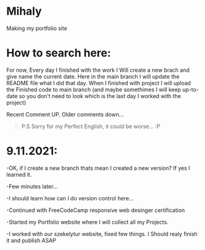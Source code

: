 # Mihaly
Making my portfolio site
# How to search here:
For now, Every day I finished with the work I Will create a new brach and give name the current date.
Here in the main branch I will update the README file what I did that day.
When I finished with project I will upload the Finished code to main branch (and maybe somethimes I will keep up-to-date so you don't need to look which is the last day I worked with the project)

Recent Comment UP. Older comments down...
> P.S Sorry for my Perfect English, it could be worse... :P


# 9.11.2021:
-OK, if I create a new branch thats mean I created a new version? If yes I learned it.

-Few minutes later...

-I should learn how can I do version control here... 

-Continued with FreeCodeCamp responsive web desinger certification

-Started my Portfolio website where I will collect all my Projects.

-I worked with our szekelytur website, fixed few things. I Should realy finish it and publish ASAP
